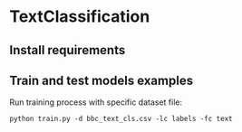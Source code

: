 # TextClassification

## Install requirements 

## Train and test models examples 
Run training process with specific dataset file:

``
python train.py -d bbc_text_cls.csv -lc labels -fc text
``